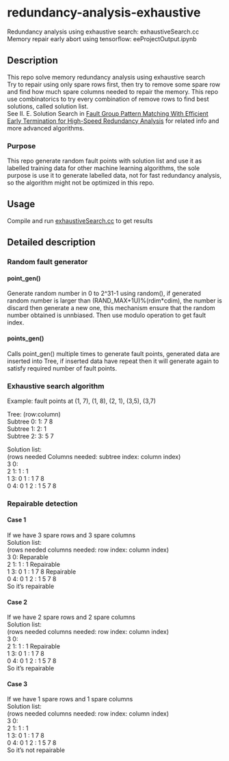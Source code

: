 # redundancy-analysis-exhaustive
Redundancy analysis using exhaustive search: exhaustiveSearch.cc  
Memory repair early abort using tensorflow: eeProjectOutput.ipynb
## Description
This repo solve memory redundancy analysis using exhaustive search  
Try to repair using only spare rows first, then try to remove some spare row and find how much spare columns needed to repair the memory. This repo use combinatorics to try every combination of remove rows to find best solutions, called solution list.  
See II. E. Solution Search in [Fault Group Pattern Matching With Efficient Early Termination for High-Speed Redundancy Analysis](https://ieeexplore.ieee.org/abstract/document/8060577/) for related info and more advanced algorithms.  
### Purpose
This repo generate random fault points with solution list and use it as labelled training data for other machine learning algorithms, the sole purpose is use it to generate labelled data, not for fast redundancy analysis, so the algorithm might not be optimized in this repo.  
## Usage
Compile and run [exhaustiveSearch.cc](exhaustiveSearch.cc) to get results
## Detailed description
### Random fault generator
#### point_gen()
Generate random number in 0 to 2^31-1 using random(), if generated random number is larger than (RAND_MAX+1U)%(rdim*cdim), the number is discard then generate a new one, this mechanism ensure that the random number obtained is unnbiased.
Then use modulo operation to get fault index. 
#### points_gen()
Calls point_gen() multiple times to generate fault points, generated data are inserted into Tree, if inserted data have repeat then it will generate again to satisfy required number of fault points.
### Exhaustive search algorithm
Example: fault points at (1, 7), (1, 8), (2, 1), (3,5), (3,7)
  
Tree: (row:column)  
Subtree 0: 1: 7 8  
Subtree 1: 2: 1  
Subtree 2: 3: 5 7  
  
Solution list:  
(rows needed Columns needed: subtree index: column index)  
3 0:  
2 1: 1 : 1  
1 3: 0 1 : 1 7 8  
0 4: 0 1 2 : 1 5 7 8  
### Repairable detection
#### Case 1
If we have 3 spare rows and 3 spare columns  
Solution list:  
(rows needed columns needed: row index: column index)  
3 0: Reparable  
2 1: 1 : 1 Repairable  
1 3: 0 1 : 1 7 8 Repairable  
0 4: 0 1 2 : 1 5 7 8  
So it’s repairable  
#### Case 2
If we have 2 spare rows and 2 spare columns  
Solution list:  
(rows needed columns needed: row index: column index)  
3 0:  
2 1: 1 : 1 Repairable  
1 3: 0 1 : 1 7 8  
0 4: 0 1 2 : 1 5 7 8  
So it’s repairable  
#### Case 3
If we have 1 spare rows and 1 spare columns  
Solution list:  
(rows needed columns needed: row index: column index)  
3 0:  
2 1: 1 : 1  
1 3: 0 1 : 1 7 8  
0 4: 0 1 2 : 1 5 7 8  
So it’s not repairable  
